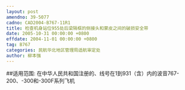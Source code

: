 ```yaml
---
layout: post
amendno: 39-5077
cadno: CAD2004-B767-11R1
title: 检查机身站位955处后梁隔框的侧接头和蒙皮之间的破损安全带
date: 2005-10-31 00:00:00 +0800
effdate: 2004-11-01 00:00:00 +0800
tag: B767
categories: 民航华北地区管理局适航审定处
author: 柳本强
---
```


##适用范围:
在中华人民共和国注册的、线号在1到931（含）内的波音767-200、-300和-300F系列飞机


